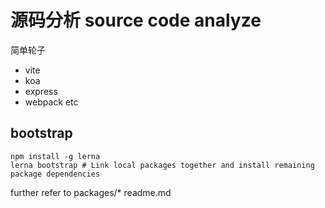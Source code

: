 # 源码分析 source code analyze
简单轮子
* vite
* koa
* express
* webpack
etc

## bootstrap

```
npm install -g lerna
lerna bootstrap # Link local packages together and install remaining package dependencies
```

further refer to packages/* readme.md
